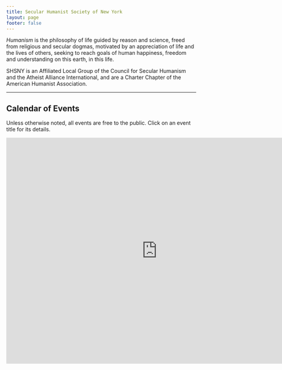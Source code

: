 ```yaml
---
title: Secular Humanist Society of New York
layout: page
footer: false
---
```


_Humanism_ is the philosophy of life guided by reason and
science, freed from religious and secular dogmas, motivated by an
appreciation of life and the lives of others, seeking to reach goals
of human happiness, freedom and understanding on this earth, in this
life.

SHSNY is an Affiliated Local Group of the Council for Secular Humanism
and the Atheist Alliance International, and are a Charter Chapter of
the American Humanist Association.

---

## Calendar of Events

Unless otherwise noted, all events are free to the public.  Click on
an event title for its details.

<iframe
   src="http://www.google.com/calendar/embed?showTitle=0&amp;mode=AGENDA&amp;height=600&amp;wkst=1&amp;bgcolor=%23FFFFFF&amp;src=b66q4o4ejadtql04rs0uuojm8g%40group.calendar.google.com&amp;color=%23B1440E&amp;ctz=America%2FNew_York"
   style=" border-width:0 "
   width="800"
   height="600"
   frameborder="0"
   scrolling="no"
   ></iframe>

